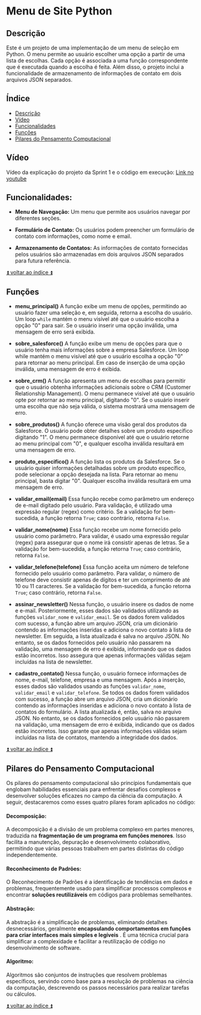 
# Menu de Site Python   
## Descrição
Este é um projeto de uma implementação de um menu de seleção em Python. O menu permite ao usuário escolher uma opção a partir de uma lista de escolhas. Cada opção é associada a uma função correspondente que é executada quando a escolha é feita. Além disso, o projeto inclui a funcionalidade de armazenamento de informações de contato em dois arquivos JSON separados.

## Índice
 * [Descrição](#descrição)
 * [Vídeo](#vídeo)
 * [Funcionalidades](#funcionalidades)
 * [Funções](#funções)
 * [Pilares do Pensamento Computacional](#pilares-do-pensamento-computacional)

## Vídeo
Vídeo da explicação do projeto da Sprint 1 e o código em execução: [Link no youtube](https://www.youtube.com/watch?v=wS5WSZMN7d8&ab_channel=BrunoCarrilo)


## Funcionalidades:
 -  **Menu de Navegação:** Um menu que permite aos usuários navegar por diferentes seções.
    
-   **Formulário de Contato:** Os usuários podem preencher um formulário de contato com informações, como nome e email.
    
-   **Armazenamento de Contatos:** As informações de contato fornecidas pelos usuários são armazenadas em dois arquivos JSON separados para futura referência.


[:arrow_double_up: voltar ao índice :arrow_double_up: ](#índice)

## Funções

 - **menu_principal()**
A função exibe um menu de opções, permitindo ao usuário fazer uma seleção e, em seguida, retorna a escolha do usuário. Um loop  `while` mantém o menu visível até que o usuário escolha a opção "0" para sair. Se o usuário inserir uma opção inválida, uma mensagem de erro será exibida.

- **sobre_salesforce()**
A função exibe um menu de opções para que o usuário tenha mais informações sobre a empresa Salesforce. Um loop while mantém o menu visível até que o usuário escolha a opção "0" para retornar ao menu principal. Em caso de inserção de uma opção inválida, uma mensagem de erro é exibida.

- **sobre_crm()**
A função apresenta um menu de escolhas para permitir que o usuário obtenha informações adicionais sobre o CRM (Customer Relationship Management). O menu permanece visível até que o usuário opte por retornar ao menu principal, digitando "0". Se o usuário inserir uma escolha que não seja válida, o sistema mostrará uma mensagem de erro.

- **sobre_produtos()**
A função oferece uma visão geral dos produtos da Salesforce. O usuário pode obter detalhes sobre um produto específico digitando "1". O menu permanece disponível até que o usuário retorne ao menu principal com "0", e qualquer escolha inválida resultará em uma mensagem de erro.

- **produto_especifico()**
A função lista os produtos da Salesforce. Se o usuário quiser informações detalhadas sobre um produto específico, pode selecionar a opção desejada na lista. Para retornar ao menu principal, basta digitar "0". Qualquer escolha inválida resultará em uma mensagem de erro.

- **validar_email(email)**
Essa função recebe como parâmetro um endereço de e-mail digitado pelo usuário. Para validação, é utilizado uma expressão regular (regex) como critério. Se a validação for bem-sucedida, a função retorna `True`; caso contrário, retorna `False`.

- **validar_nome(nome)**
Essa função recebe um nome fornecido pelo usuário como parâmetro. Para validar, é usado uma expressão regular (regex) para assegurar que o nome irá consistir apenas de letras. Se a validação for bem-sucedida, a função retorna `True`; caso contrário, retorna `False`.

- **validar_telefone(telefone)**
Essa função aceita um número de telefone fornecido pelo usuário como parâmetro. Para validar, o número de telefone deve consistir apenas de dígitos e ter um comprimento de até 10 ou 11 caracteres. Se a validação for bem-sucedida, a função retorna `True`; caso contrário, retorna `False`.

- **assinar_newsletter()**
Nessa função, o usuário insere os dados de nome e e-mail. Posteriormente, esses dados são validados utilizando as funções `validar_nome` e  `validar_email`. Se os dados forem validados com sucesso, a função abre um arquivo JSON, cria um dicionário contendo as informações inseridas e adiciona o novo contato à lista de newsletter. Em seguida, a lista atualizada é salva no arquivo JSON.
No entanto, se os dados fornecidos pelo usuário não passarem na validação, uma mensagem de erro é exibida, informando que os dados estão incorretos. Isso assegura que apenas informações válidas sejam incluídas na lista de newsletter.

- **cadastro_contato()**
Nessa função, o usuário fornece informações de nome, e-mail, telefone, empresa e uma mensagem. Após a inserção, esses dados são validados usando as funções `validar_nome`, `validar_email` e `validar_telefone`. Se todos os dados forem validados com sucesso, a função abre um arquivo JSON, cria um dicionário contendo as informações inseridas e adiciona o novo contato à lista de contatos do formulário. A lista atualizada é, então, salva no arquivo JSON.
No entanto, se os dados fornecidos pelo usuário não passarem na validação, uma mensagem de erro é exibida, indicando que os dados estão incorretos. Isso garante que apenas informações válidas sejam incluídas na lista de contatos, mantendo a integridade dos dados.

[:arrow_double_up: voltar ao índice :arrow_double_up:](#índice)



 
## Pilares do Pensamento Computacional   
Os pilares do pensamento computacional são princípios fundamentais que englobam habilidades essenciais para enfrentar desafios complexos e desenvolver soluções eficazes no campo da ciência da computação. A seguir, destacaremos como esses quatro pilares foram aplicados no código:  
  
#### Decomposição:  
A decomposição é a divisão de um problema complexo em partes menores, traduzida na **fragmentação de um programa em funções menores**. Isso facilita a manutenção, depuração e desenvolvimento colaborativo, permitindo que várias pessoas trabalhem em partes distintas do código independentemente.  
  
#### Reconhecimento de Padrões:  
O Reconhecimento de Padrões é a identificação de tendências em dados e problemas, frequentemente usado para simplificar processos complexos e encontrar **soluções reutilizáveis** em códigos para problemas semelhantes.  
#### Abstração:  
A abstração é a simplificação de problemas, eliminando detalhes desnecessários, geralmente **encapsulando comportamentos em funções para criar interfaces mais simples e legíveis** . É uma técnica crucial para simplificar a complexidade e facilitar a reutilização de código no desenvolvimento de software.   
#### Algoritmo:  
Algoritmos são conjuntos de instruções que resolvem problemas específicos, servindo como base para a resolução de problemas na ciência da computação, descrevendo os passos necessários para realizar tarefas ou cálculos.

[:arrow_double_up: voltar ao índice :arrow_double_up: ](#índice)
